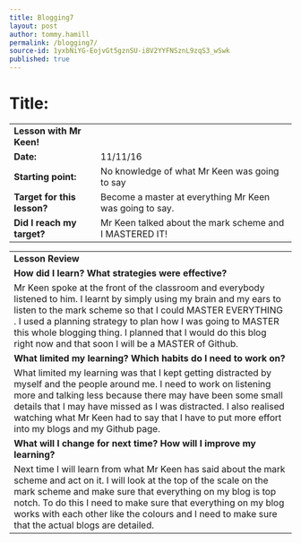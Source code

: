 ```yaml
---
title: Blogging7
layout: post
author: tommy.hamill
permalink: /blogging7/
source-id: 1yxbNiYG-EojvGt5gznSU-i8V2YYFNSznL9zqS3_wSwk
published: true
---
```

<table>
  <tr>
  <h1> <strong>Title:</strong></h1>
    <td><strong>Lesson with Mr Keen!</strong></td>
  </tr>
  <tr>
    <td><strong>Date:</strong></td>
    <td>11/11/16</td>
  </tr>
  <tr>
    <td><strong>Starting point:</strong></td>
    <td>No knowledge of what Mr Keen was going to say</td>
  </tr>
  <tr>
    <td><strong>Target for this lesson?</strong></td>
    <td>Become a master at everything Mr Keen was going to say.</td>
  </tr>
  <tr>
    <td><strong>Did I reach my target? </strong>
</td>
    <td>Mr Keen talked about the mark scheme and I MASTERED IT!</td>
  </tr>
</table>


<table>
  <tr>
    <td><strong>Lesson Review</strong></td>
  </tr>
  <tr>
    <td><strong>How did I learn? What strategies were effective?</strong> </td>
  </tr>
  <tr>
    <td>Mr Keen spoke at the front of the classroom and everybody listened to him. I learnt by simply using my brain and my ears to listen to the mark scheme so that I could MASTER EVERYTHING . I used a planning strategy to plan how I was going to MASTER this whole blogging thing. I planned that I would do this blog right now and that soon I will be a MASTER of Github.</td>
  </tr>
  <tr>
    <td><strong>What limited my learning? Which habits do I need to work on?</strong> </td>
  </tr>
  <tr>
    <td>What limited my learning was that I kept getting distracted by myself and the people around me. I need to work on listening more and talking less because there may have been some small details that I may have missed as I was distracted.  I also realised watching what Mr Keen had to say that I have to put more effort into my blogs and my Github page.</td>
  </tr>
  <tr>
    <td><strong>What will I change for next time? How will I improve my learning?</strong></td>
  </tr>
  <tr>
    <td>Next time I will learn from what Mr Keen has said about the mark scheme and act on it. I will look at the top of the scale on the mark scheme and make sure that everything on my blog is top notch. To do this I need to make sure that everything on my blog works with each other like the colours and I need to make sure that the actual blogs are detailed.</td>
  </tr>
</table>


